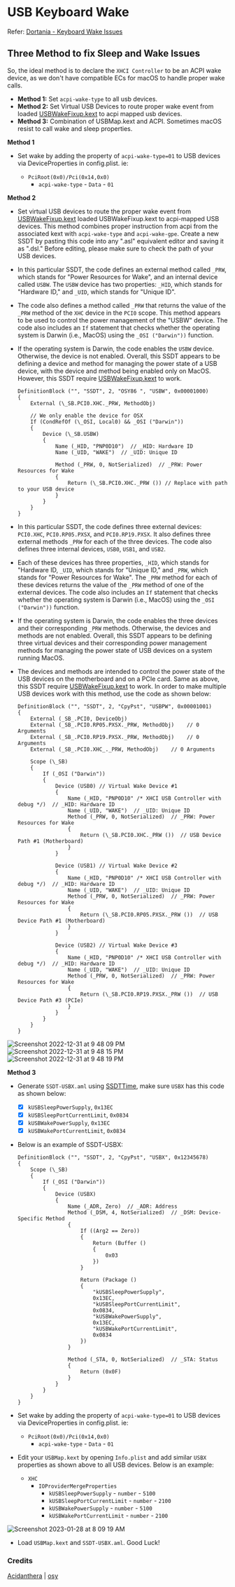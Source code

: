 # USB Keyboard Wake

Refer: [Dortania - Keyboard Wake Issues](https://dortania.github.io/OpenCore-Post-Install/usb/misc/keyboard.html#keyboard-wake-issues)

## Three Method to fix Sleep and Wake Issues

So, the ideal method is to declare the `XHCI Controller` to be an ACPI wake device, as we don't have compatible ECs for macOS to handle proper wake calls.
- **Method 1:** Set `acpi-wake-type` to all usb devices.
- **Method 2:** Set Virtual USB Devices to route proper wake event from loaded [USBWakeFixup.kext](https://github.com/osy/USBWakeFixup) to acpi mapped usb devices.
- **Method 3:** Combination of USBMap.kext and ACPI. Sometimes macOS resist to call wake and sleep properties.

**Method 1**

- Set wake by adding the property of `acpi-wake-type=01` to USB devices via DeviceProperties in config.plist. ie:

  - `PciRoot(0x0)/Pci(0x14,0x0)`
    * `acpi-wake-type` - `Data` - `01`

**Method 2**

- Set virtual USB devices to route the proper wake event from [USBWakeFixup.kext](https://github.com/osy/USBWakeFixup) loaded USBWakeFixup.kext to acpi-mapped USB devices. This method combines proper instruction from acpi from the associated kext with `acpi-wake-type` and `acpi-wake-gpe`. Create a new SSDT by pasting this code into any ".asl" equivalent editor and saving it as ".dsl." Before editing, please make sure to check the path of your USB devices.

- In this particular SSDT, the code defines an external method called `_PRW`, which stands for "Power Resources for Wake", and an internal device called `USBW`. The `USBW` device has two properties: `_HID`, which stands for "Hardware ID," and `_UID`, which stands for "Unique ID". 
- The code also defines a method called `_PRW` that returns the value of the `_PRW` method of the `XHC` device in the `PCI0` scope. This method appears to be used to control the power management of the "USBW" device. The code also includes an `If` statement that checks whether the operating system is Darwin (i.e., MacOS) using the `_OSI ("Darwin"))` function. 
- If the operating system is Darwin, the code enables the `USBW` device. Otherwise, the device is not enabled. Overall, this SSDT appears to be defining a device and method for managing the power state of a USB device, with the device and method being enabled only on MacOS. However, this SSDT require [USBWakeFixup.kext](https://github.com/osy/USBWakeFixup) to work.

    ```asl
    DefinitionBlock ("", "SSDT", 2, "OSY86 ", "USBW", 0x00001000)
    {
        External (\_SB.PCI0.XHC._PRW, MethodObj)

        // We only enable the device for OSX
        If (CondRefOf (\_OSI, Local0) && _OSI ("Darwin"))
        {
            Device (\_SB.USBW)
            {
                Name (_HID, "PNP0D10")  // _HID: Hardware ID
                Name (_UID, "WAKE")  // _UID: Unique ID

                Method (_PRW, 0, NotSerialized)  // _PRW: Power Resources for Wake
                {
                    Return (\_SB.PCI0.XHC._PRW ()) // Replace with path to your USB device
                }
            }
        }
    }
    ```

- In this particular SSDT, the code defines three external devices: `PCI0.XHC`, `PCI0.RP05.PXSX`, and `PCI0.RP19.PXSX`. It also defines three external methods `_PRW` for each of the three devices. The code also defines three internal devices, `USB0`, `USB1`, and `USB2`.
- Each of these devices has three properties, `_HID`, which stands for "Hardware ID, `_UID`, which stands for "Unique ID," and `_PRW`, which stands for "Power Resources for Wake". The `_PRW` method for each of these devices returns the value of the `_PRW` method of one of the external devices. The code also includes an `If` statement that checks whether the operating system is Darwin (i.e., MacOS) using the `_OSI ("Darwin"))` function.
- If the operating system is Darwin, the code enables the three devices and their corresponding `_PRW` methods. Otherwise, the devices and methods are not enabled. Overall, this SSDT appears to be defining three virtual devices and their corresponding power management methods for managing the power state of USB devices on a system running MacOS.
- The devices and methods are intended to control the power state of the USB devices on the motherboard and on a PCIe card. Same as above, this SSDT require [USBWakeFixup.kext](https://github.com/osy/USBWakeFixup) to work. In order to make multiple USB devices work with this method, use the code as shown below:

    ```asl
    DefinitionBlock ("", "SSDT", 2, "CpyPst", "USBPW", 0x00001001)
    {
        External (_SB_.PCI0, DeviceObj)
        External (_SB_.PCI0.RP05.PXSX._PRW, MethodObj)    // 0 Arguments
        External (_SB_.PCI0.RP19.PXSX._PRW, MethodObj)    // 0 Arguments
        External (_SB_.PCI0.XHC_._PRW, MethodObj)    // 0 Arguments

        Scope (\_SB)
        {
            If (_OSI ("Darwin"))
            {
                Device (USB0) // Virtual Wake Device #1
                {
                    Name (_HID, "PNP0D10" /* XHCI USB Controller with debug */)  // _HID: Hardware ID
                    Name (_UID, "WAKE")  // _UID: Unique ID
                    Method (_PRW, 0, NotSerialized)  // _PRW: Power Resources for Wake
                    {
                        Return (\_SB.PCI0.XHC._PRW ())  // USB Device Path #1 (Motherboard)
                    }
                }

                Device (USB1) // Virtual Wake Device #2
                {
                    Name (_HID, "PNP0D10" /* XHCI USB Controller with debug */)  // _HID: Hardware ID
                    Name (_UID, "WAKE")  // _UID: Unique ID
                    Method (_PRW, 0, NotSerialized)  // _PRW: Power Resources for Wake
                    {
                        Return (\_SB.PCI0.RP05.PXSX._PRW ())  // USB Device Path #1 (Motherboard)
                    }
                }

                Device (USB2) // Virtual Wake Device #3
                {
                    Name (_HID, "PNP0D10" /* XHCI USB Controller with debug */)  // _HID: Hardware ID
                    Name (_UID, "WAKE")  // _UID: Unique ID
                    Method (_PRW, 0, NotSerialized)  // _PRW: Power Resources for Wake
                    {
                        Return (\_SB.PCI0.RP19.PXSX._PRW ())  // USB Device Path #3 (PCIe)
                    }
                }
            }
        }
    }
    ```

![Screenshot 2022-12-31 at 9 48 09 PM](https://user-images.githubusercontent.com/72515939/210138919-1f6494d4-b0a6-4f56-8734-30687da97250.png)
![Screenshot 2022-12-31 at 9 48 15 PM](https://user-images.githubusercontent.com/72515939/210138921-26ad44fe-b1dd-4693-a2ce-bad248f9abba.png)
![Screenshot 2022-12-31 at 9 48 19 PM](https://user-images.githubusercontent.com/72515939/210138923-184a21bd-bbd8-4ce2-8b09-2d941fc6493f.png)


**Method 3**

- Generate `SSDT-USBX.aml` using [SSDTTime](https://github.com/corpnewt/SSDTTime), make sure `USBX` has this code as shown below:
    - [x] `kUSBSleepPowerSupply`, `0x13EC`
    - [x] `kUSBSleepPortCurrentLimit`, `0x0834`
    - [x] `kUSBWakePowerSupply`, `0x13EC`
    - [x] `kUSBWakePortCurrentLimit`, `0x0834`

- Below is an example of SSDT-USBX:

    ```asl
    DefinitionBlock ("", "SSDT", 2, "CpyPst", "USBX", 0x12345678)
    {
        Scope (\_SB)
        {		 
            If (_OSI ("Darwin"))
            {
                Device (USBX)
                {
                    Name (_ADR, Zero)  // _ADR: Address
                    Method (_DSM, 4, NotSerialized)  // _DSM: Device-Specific Method
                    {
                        If ((Arg2 == Zero))
                        {
                            Return (Buffer ()
                            {
                                0x03
                            })
                        }
        
                        Return (Package ()
                        {
                            "kUSBSleepPowerSupply", 
                            0x13EC, 
                            "kUSBSleepPortCurrentLimit", 
                            0x0834, 
                            "kUSBWakePowerSupply", 
                            0x13EC, 
                            "kUSBWakePortCurrentLimit", 
                            0x0834
                        })
                    }
        
                    Method (_STA, 0, NotSerialized)  // _STA: Status
                    {
                        Return (0x0F)
                    }
                }
            }
        }
    }
    ```

- Set wake by adding the property of `acpi-wake-type=01` to USB devices via DeviceProperties in config.plist. ie:

  - `PciRoot(0x0)/Pci(0x14,0x0)`
    * `acpi-wake-type` - `Data` - `01`

- Edit your `USBMap.kext` by opening `Info.plist` and add similar `USBX` properties as shown above to all USB devices. Below is an example:
	- `XHC`
		- `IOProviderMergeProperties`
            - `kUSBSleepPowerSupply` - `number` - `5100`
            - `kUSBSleepPortCurrentLimit` - `number` - `2100`
            - `kUSBWakePowerSupply` - `number` - `5100`
            - `kUSBWakePortCurrentLimit` - `number` - `2100`

![Screenshot 2023-01-28 at 8 09 19 AM](https://user-images.githubusercontent.com/72515939/215228604-ff365c9b-b8ef-4ed1-874b-5759a510042e.png)

- Load `USBMap.kext` and `SSDT-USBX.aml`. Good Luck!

### Credits

[Acidanthera](https://github.com/acidanthera/) | [osy](https://github.com/osy)
